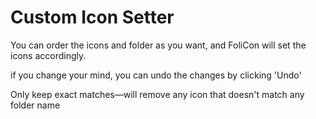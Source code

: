 # Custom Icon Setter

<include from="Custom-Icon-Setter.md" element-id="custom-icon-setter"/>

You can order the icons and folder as you want, and FoliCon will set the icons accordingly.

if you change your mind, you can undo the changes by clicking 'Undo'

<tip>Only keep exact matches—will remove any icon that doesn't match any folder name</tip>